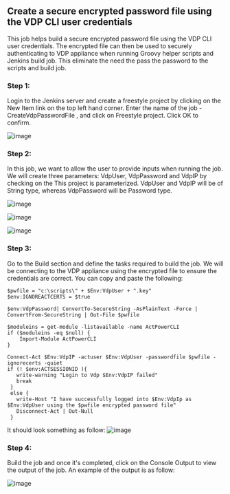## Create a secure encrypted password file using the VDP CLI user credentials

This job helps build a secure encrypted password file using the VDP CLI user credentials. The encrypted file can then be used to securely authenticating to VDP appliance when running Groovy helper scripts and Jenkins build job. This eliminate the need the pass the password to the scripts and build job.

### Step 1:
Login to the Jenkins server and create a freestyle project by clicking on the New Item link on the top left hand corner. Enter the name of the job - CreateVdpPasswordFile , and click on Freestyle project. Click OK to confirm.

![image](https://user-images.githubusercontent.com/17056169/78641582-ca52d180-78f4-11ea-8217-2fbe1ef32014.png)

### Step 2:
In this job, we want to allow the user to provide inputs when running the job. We will create three parameters: VdpUser, VdpPassword and VdpIP by checking on the This project is parameterized. VdpUser and VdpIP will be of String type, whereas VdpPassword will be Password type.

![image](https://user-images.githubusercontent.com/17056169/78641196-3123bb00-78f4-11ea-8dff-bff74887872e.png)

![image](https://user-images.githubusercontent.com/17056169/78641252-4ac50280-78f4-11ea-8b67-2b843a324d98.png)

![image](https://user-images.githubusercontent.com/17056169/78641289-5a444b80-78f4-11ea-9814-10bda9899973.png)

### Step 3:
Go to the Build section and define the tasks required to build the job. We will be connecting to the VDP appliance using the encrypted file to ensure the credentials are correct. You can copy and paste the following:
```
$pwfile = "c:\scripts\" + $Env:VdpUser + ".key"
$env:IGNOREACTCERTS = $true
 
$env:VdpPassword| ConvertTo-SecureString -AsPlainText -Force | ConvertFrom-SecureString | Out-File $pwfile
 
$moduleins = get-module -listavailable -name ActPowerCLI
if ($moduleins -eq $null) {
    Import-Module ActPowerCLI
}

Connect-Act $Env:VdpIP -actuser $Env:VdpUser -passwordfile $pwfile -ignorecerts -quiet
if (! $env:ACTSESSIONID ){
   write-warning "Login to Vdp $Env:VdpIP failed"
   break
 }
 else {
   write-Host "I have successfully logged into $Env:VdpIp as $Env:VdpUser using the $pwfile encrypted password file"
   Disconnect-Act | Out-Null
 } 
```

It should look something as follow:
![image](https://user-images.githubusercontent.com/17056169/78641902-3af9ee00-78f5-11ea-98c7-c08f1e54114f.png)


### Step 4:
Build the job and once it's completed, click on the Console Output to view the output of the job. An example of the output is as follow:

![image](https://user-images.githubusercontent.com/17056169/78641759-09812280-78f5-11ea-966f-6f34aada8da4.png)
